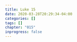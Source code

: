 ```yaml
---
title: Luke 15
date: 2020-03-28T20:29:34-04:00
categories: []
tags: []
chapter: "015"
inprogress: false
---
```


